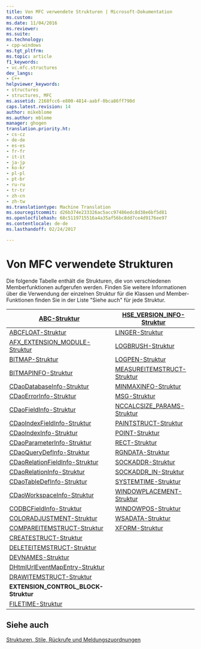 ```yaml
---
title: Von MFC verwendete Strukturen | Microsoft-Dokumentation
ms.custom: 
ms.date: 11/04/2016
ms.reviewer: 
ms.suite: 
ms.technology:
- cpp-windows
ms.tgt_pltfrm: 
ms.topic: article
f1_keywords:
- vc.mfc.structures
dev_langs:
- C++
helpviewer_keywords:
- structures
- structures, MFC
ms.assetid: 2168fcc6-e800-4814-aabf-0bca86ff790d
caps.latest.revision: 14
author: mikeblome
ms.author: mblome
manager: ghogen
translation.priority.ht:
- cs-cz
- de-de
- es-es
- fr-fr
- it-it
- ja-jp
- ko-kr
- pl-pl
- pt-br
- ru-ru
- tr-tr
- zh-cn
- zh-tw
ms.translationtype: Machine Translation
ms.sourcegitcommit: d26b374e233326ac5acc97486edc8d38e6bf5d81
ms.openlocfilehash: 68c5119715516a4a35af56bc8dd7ce4d9176ee97
ms.contentlocale: de-de
ms.lasthandoff: 02/24/2017

---
```

# <a name="structures-used-by-mfc"></a>Von MFC verwendete Strukturen
Die folgende Tabelle enthält die Strukturen, die von verschiedenen Memberfunktionen aufgerufen werden. Finden Sie weitere Informationen über die Verwendung der einzelnen Struktur für die Klassen und Member-Funktionen finden Sie in der Liste "Siehe auch" für jede Struktur.  
  
|[ABC-Struktur](../../mfc/reference/abc-structure.md)|[HSE_VERSION_INFO-Struktur](../../mfc/reference/hse-version-info-structure.md)|  
|--------------------------------------------------------------------------------------------------------------|-----------------------------------------------------------------------------------------------------------------------------|  
|[ABCFLOAT-Struktur](../../mfc/reference/abcfloat-structure.md)|[LINGER-Struktur](../../mfc/reference/linger-structure.md)|  
|[AFX_EXTENSION_MODULE-Struktur](../../mfc/reference/afx-extension-module-structure.md)|[LOGBRUSH-Struktur](../../mfc/reference/logbrush-structure.md)|  
|[BITMAP-Struktur](../../mfc/reference/bitmap-structure.md)|[LOGPEN-Struktur](../../mfc/reference/logpen-structure.md)|  
|[BITMAPINFO-Struktur](../../mfc/reference/bitmapinfo-structure.md)|[MEASUREITEMSTRUCT-Struktur](../../mfc/reference/measureitemstruct-structure.md)|  
|[CDaoDatabaseInfo-Struktur](../../mfc/reference/cdaodatabaseinfo-structure.md)|[MINMAXINFO-Struktur](../../mfc/reference/minmaxinfo-structure.md)|  
|[CDaoErrorInfo-Struktur](../../mfc/reference/cdaoerrorinfo-structure.md)|[MSG-Struktur](../../mfc/reference/msg-structure1.md)|  
|[CDaoFieldInfo-Struktur](../../mfc/reference/cdaofieldinfo-structure.md)|[NCCALCSIZE_PARAMS-Struktur](../../mfc/reference/nccalcsize-params-structure.md)|  
|[CDaoIndexFieldInfo-Struktur](../../mfc/reference/cdaoindexfieldinfo-structure.md)|[PAINTSTRUCT-Struktur](../../mfc/reference/paintstruct-structure.md)|  
|[CDaoIndexInfo-Struktur](../../mfc/reference/cdaoindexinfo-structure.md)|[POINT-Struktur](../../mfc/reference/point-structure1.md)|  
|[CDaoParameterInfo-Struktur](../../mfc/reference/cdaoparameterinfo-structure.md)|[RECT-Struktur](../../mfc/reference/rect-structure1.md)|  
|[CDaoQueryDefInfo-Struktur](../../mfc/reference/cdaoquerydefinfo-structure.md)|[RGNDATA-Struktur](../../mfc/reference/rgndata-structure.md)|  
|[CDaoRelationFieldInfo-Struktur](../../mfc/reference/cdaorelationfieldinfo-structure.md)|[SOCKADDR-Struktur](../../mfc/reference/sockaddr-structure.md)|  
|[CDaoRelationInfo-Struktur](../../mfc/reference/cdaorelationinfo-structure.md)|[SOCKADDR_IN-Struktur](../../mfc/reference/sockaddr-in-structure.md)|  
|[CDaoTableDefInfo-Struktur](../../mfc/reference/cdaotabledefinfo-structure.md)|[SYSTEMTIME-Struktur](systemtime-structure1.md)
|[CDaoWorkspaceInfo-Struktur](../../mfc/reference/cdaoworkspaceinfo-structure.md)|[WINDOWPLACEMENT-Struktur](../../mfc/reference/windowplacement-structure.md)|  
|[CODBCFieldInfo-Struktur](../../mfc/reference/codbcfieldinfo-structure.md)|[WINDOWPOS-Struktur](../../mfc/reference/windowpos-structure1.md)  
|[COLORADJUSTMENT-Struktur](../../mfc/reference/coloradjustment-structure.md)|[WSADATA-Struktur](../../mfc/reference/wsadata-structure.md)|  
|[COMPAREITEMSTRUCT-Struktur](../../mfc/reference/compareitemstruct-structure.md)|[XFORM-Struktur](../../mfc/reference/xform-structure.md)|  
|[CREATESTRUCT-Struktur](../../mfc/reference/createstruct-structure.md)||  
|[DELETEITEMSTRUCT-Struktur](../../mfc/reference/deleteitemstruct-structure.md)||  
|[DEVNAMES-Struktur](../../mfc/reference/devnames-structure.md)||  
|[DHtmlUrlEventMapEntry-Struktur](../../mfc/reference/dhtmlurleventmapentry-structure.md)||  
|[DRAWITEMSTRUCT-Struktur](../../mfc/reference/drawitemstruct-structure.md)||  
|**EXTENSION_CONTROL_BLOCK-Struktur**||  
|[FILETIME-Struktur](../../mfc/reference/filetime-structure.md)  
  
## <a name="see-also"></a>Siehe auch  
 [Strukturen, Stile, Rückrufe und Meldungszuordnungen](../../mfc/reference/structures-styles-callbacks-and-message-maps.md)


